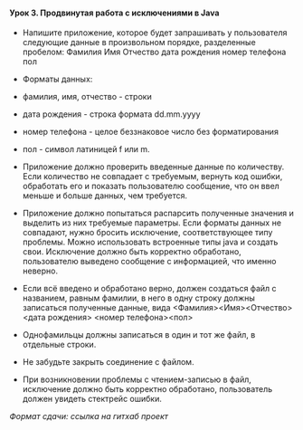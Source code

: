 #### Урок 3. Продвинутая работа с исключениями в Java

* Напишите приложение, которое будет запрашивать у пользователя следующие данные в произвольном порядке, разделенные пробелом:
Фамилия Имя Отчество дата рождения номер телефона пол

* Форматы данных:
* фамилия, имя, отчество - строки
* дата рождения - строка формата dd.mm.yyyy
* номер телефона - целое беззнаковое число без форматирования
* пол - символ латиницей f или m.

* Приложение должно проверить введенные данные по количеству. Если количество не совпадает с требуемым, вернуть код ошибки, обработать его и показать пользователю сообщение, что он ввел меньше и больше данных, чем требуется.
* Приложение должно попытаться распарсить полученные значения и выделить из них требуемые параметры. Если форматы данных не совпадают, нужно бросить исключение, соответствующее типу проблемы. Можно использовать встроенные типы java и создать свои. Исключение должно быть корректно обработано, пользователю выведено сообщение с информацией, что именно неверно.
* Если всё введено и обработано верно, должен создаться файл с названием, равным фамилии, в него в одну строку должны записаться полученные данные, вида
<Фамилия><Имя><Отчество><дата рождения> <номер телефона><пол>

* Однофамильцы должны записаться в один и тот же файл, в отдельные строки.
* Не забудьте закрыть соединение с файлом.
* При возникновении проблемы с чтением-записью в файл, исключение должно быть корректно обработано, пользователь должен увидеть стектрейс ошибки.

  
_Формат сдачи: ссылка на гитхаб проект_
